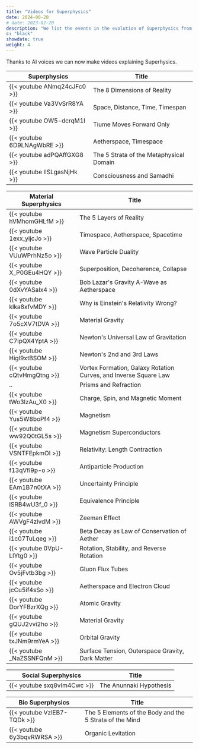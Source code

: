 ```yaml
---
title: "Videos for Superphysics"
date: 2024-08-28
# date: 2023-02-20
description: "We list the events in the evolution of Superphysics from 2020-present"
c: "black"
showdate: true
weight: 4
---
```




Thanks to AI voices we can now make videos explaining Superhysics.


Superphysics | Title
--- | ---
{{< youtube ANmq24cJFc0 >}} | The 8 Dimensions of Reality
{{< youtube Va3VvSrR8YA >}} | Space, Distance, Time, Timespan
{{< youtube OW5-dcrqM1I >}} | Tiume Moves Forward Only
{{< youtube 6D9LNAgWbRE >}} | Aetherspace, Timespace
{{< youtube adPQAffGXG8 >}} | The 5 Strata of the Metaphysical Domain
{{< youtube lISLgasNjHk >}} | Consciousness and Samadhi


Material Superphysics | Title
--- | ---
{{< youtube hVMhomGHLfM >}} | The 5 Layers of Reality
{{< youtube 1exx_yijcJo >}} | Timespace, Aetherspace, Spacetime
{{< youtube VUuWPrhNz5o >}} | Wave Particle Duality
{{< youtube X_P0GEu4HQY >}} | Superposition, Decoherence, Collapse
{{< youtube 0dXvYASaIx4 >}} | Bob Lazar's Gravity A-Wave as Aetherspace
{{< youtube klka8xfvMDY >}} | Why is Einstein's Relativity Wrong?
{{< youtube 7o5cXV7tDVA >}} | Material Gravity
{{< youtube C7ipQX4YptA >}} | Newton's Universal Law of Gravitation
{{< youtube Higl9xtBSOM >}} | Newton's 2nd and 3rd Laws
{{< youtube cQtvHmgQtng >}} | Vortex Formation, Galaxy Rotation Curves,  and Inverse Square Law
.. | Prisms and Refraction
{{< youtube tWo3lzAu_X0 >}} | Charge, Spin, and Magnetic Moment
{{< youtube Yus5W8boPf4 >}} | Magnetism
{{< youtube ww92Q0tGL5s >}} | Magnetism Superconductors
{{< youtube VSNTFEpkmOI >}} | Relativity: Length Contraction
{{< youtube f13qVfl9p-o >}} | Antiparticle Production
{{< youtube EAm1B7n0tXA >}} | Uncertainty Principle
{{< youtube lSRB4wU3f_0 >}} | Equivalence Principle
{{< youtube AWVgF4zlvdM >}} | Zeeman Effect
{{< youtube i1c07TuLqeg >}} | Beta Decay as Law of Conservation of Aether
{{< youtube 0VpU-LlYtg0 >}} | Rotation, Stability, and Reverse Rotation
{{< youtube Ov5jFvtb3bg >}}| Gluon Flux Tubes
{{< youtube jcCu5if4sSo >}}| Aetherspace and Electron Cloud
{{< youtube DorYFBzrXQg >}} | Atomic Gravity
{{< youtube gQUJ2vvi2ho >}}| Material Gravity
{{< youtube txJNm9rmYeA >}} | Orbital Gravity
{{< youtube _NaZSSNFQnM >}} | Surface Tension, Outerspace Gravity, Dark Matter


Social Superphysics | Title
--- | ---
{{< youtube sxq8vIm4Cwc >}} | The Anunnaki Hypothesis


Bio Superphysics | Title
--- | ---
{{< youtube VzlEB7-TQDk >}} | The 5 Elements of the Body and the 5 Strata of the Mind
{{< youtube 6y3bqvRWRSA >}} | Organic Levitation


